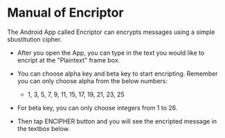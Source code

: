 # Manual of Encriptor 
The Android App called Encriptor can encrypts messages using a simple sbustitution cipher.

- After you open the App, you can type in the text you would like to encript at the "Plaintext" frame box. 

- You can choose alpha key and beta key to start encripting. Remember you can only choose alpha from the below numbers:

  - 1, 3, 5, 7, 9, 11, 15, 17, 19, 21, 23, 25
  
- For beta key, you can only choose integers from 1 to 26.

- Then tap ENCIPHER button and you will see the encripted message in the textbox below.
